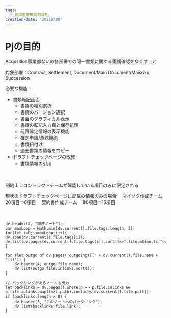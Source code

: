 ```yaml
---
tags:
  - 書類重複確認削減Pj
creation-date: "20250730"
---
```


# Pjの目的

Acqusition事業部ないの各部署での同一書類に関する重複確認をなくすこと

対象部署：Contract, Settlement, Document/Main Document/Maisoku, Succession


必要な機能：
- 書類転記画面
	- 書類の種別選択
	- 書類のバージョン選択
	- 書面のグラフィカル表示
	- 書類の転記入力欄と保存処理
	- 前回確定情報の表示機能
	- 確定申請/承認機能
	- 書類紐付け
	- 過去書類の情報をコピー
 - ドラフトチェックページの改修
	 - 書類情報の引用

　

制約１：コントラクトチームが確認している項目のみに限定される

現状のドラフトチェックページに記載の情報のみの場合
　マイソク作成チーム　20項目⇨6項目
　契約書作成チーム　 80項目⇨16項目

　





```dataviewjs
dv.header(3, "関連ノート");
var maxLoop = Math.min(dv.current().file.tags.length, 3);
for(let i=0;i<maxLoop;i++){
dv.span(dv.current().file.tags[i]);
dv.list(dv.pages(dv.current().file.tags[i]).sort(f=>f.file.mtime.ts,"desc").limit(15).file.link);
}

for (let outgo of dv.pages('outgoing([[' + dv.current().file.name + ']])')) {
    dv.header(4, outgo.file.name);
    dv.list(outgo.file.inlinks.sort());
}

// バックリンクがあるノートも出力
let backlinks = dv.pages().where(p => p.file.inlinks && p.file.inlinks.map(l=>l.path).includes(dv.current().file.path));
if (backlinks.length > 0) {
    dv.header(3, "このノートへのバックリンク");
    dv.list(backlinks.file.link);
}

```